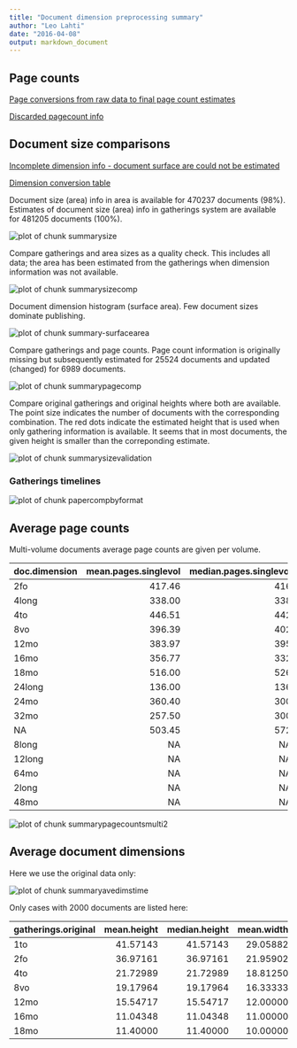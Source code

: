 ```yaml
---
title: "Document dimension preprocessing summary"
author: "Leo Lahti"
date: "2016-04-08"
output: markdown_document
---
```



## Page counts

[Page conversions from raw data to final page count estimates](https://raw.githubusercontent.com/rOpenGov/estc/master/inst/examples/output.tables/pagecount_conversion_nontrivial.csv)

<!--[Page conversions from raw data to final page count estimates with volume info](https://raw.githubusercontent.com/rOpenGov/estc/master/inst/examples/output.tables/page_conversion_table_full.csv)-->

[Discarded pagecount info](https://raw.githubusercontent.com/rOpenGov/estc/master/inst/examples/output.tables/pagecount_discarded.csv)



## Document size comparisons

[Incomplete dimension info - document surface are could not be estimated](https://raw.githubusercontent.com/rOpenGov/estc/master/inst/examples/output.tables/physical_dimension_incomplete.csv)

[Dimension conversion table](https://raw.githubusercontent.com/rOpenGov/estc/master/inst/examples/output.tables/conversions_physical_dimension.csv)

<!--[Discarded dimension info](https://raw.githubusercontent.com/rOpenGov/estc/master/inst/examples/output.tables/dimensions_discarded.csv)-->

Document size (area) info in area is available for 470237 documents (98%). Estimates of document size (area) info in gatherings system are available for 481205 documents (100%). 

![plot of chunk summarysize](figure/summarysize-1.png)


Compare gatherings and area sizes as a quality check. This includes all data; the area has been estimated from the gatherings when dimension information was not available.

![plot of chunk summarysizecomp](figure/summarysizecomp-1.png)

Document dimension histogram (surface area). Few document sizes dominate publishing.

![plot of chunk summary-surfacearea](figure/summary-surfacearea-1.png)


Compare gatherings and page counts. Page count information is originally missing but subsequently estimated for 25524 documents and updated (changed) for 6989 documents. 


![plot of chunk summarypagecomp](figure/summarypagecomp-1.png)

Compare original gatherings and original heights where both are available. The point size indicates the number of documents with the corresponding combination. The red dots indicate the estimated height that is used when only gathering information is available. It seems that in most documents, the given height is smaller than the correponding estimate.

![plot of chunk summarysizevalidation](figure/summarysizevalidation-1.png)

### Gatherings timelines

![plot of chunk papercompbyformat](figure/papercompbyformat-1.png)

## Average page counts 

Multi-volume documents average page counts are given per volume.


|doc.dimension | mean.pages.singlevol| median.pages.singlevol| n.singlevol| mean.pages.multivol| median.pages.multivol| n.multivol| mean.pages.issue| median.pages.issue| n.issue|
|:-------------|--------------------:|----------------------:|-----------:|-------------------:|---------------------:|----------:|----------------:|------------------:|-------:|
|2fo           |               417.46|                    416|         197|              350.29|                373.00|       2993|            29.09|                 28|   31461|
|4long         |               338.00|                    338|           1|                 NaN|                    NA|          1|            13.14|                  8|       7|
|4to           |               446.51|                    442|         888|               43.32|                 24.00|       4740|            26.26|                 24|   35268|
|8vo           |               396.39|                    402|         698|              201.93|                200.00|      12299|            25.81|                 24|   54538|
|12mo          |               383.97|                    395|         180|               35.23|                 27.00|       6488|            25.45|                 24|   24868|
|16mo          |               356.77|                    332|          13|               88.18|                 79.00|        111|            23.92|                 24|     720|
|18mo          |               516.00|                    526|           4|              115.12|                120.00|        173|            26.97|                 24|     716|
|24long        |               136.00|                    136|           1|              371.00|                371.00|          4|            27.35|                 24|      31|
|24mo          |               360.40|                    300|           5|              234.27|                238.00|        100|            26.06|                 24|     578|
|32mo          |               257.50|                    300|           4|              237.54|                237.54|         46|            22.99|                 24|     240|
|NA            |               503.45|                    572|          40|              156.31|                150.67|        383|            23.76|                 24|    3053|
|8long         |                   NA|                     NA|          NA|               16.00|                 16.00|          1|            18.38|                 16|      16|
|12long        |                   NA|                     NA|          NA|                6.00|                  6.00|         11|            24.70|                 24|     132|
|64mo          |                   NA|                     NA|          NA|               31.00|                 31.00|          1|            28.15|                 30|      26|
|2long         |                   NA|                     NA|          NA|                  NA|                    NA|         NA|            28.95|                 24|      19|
|48mo          |                   NA|                     NA|          NA|                  NA|                    NA|         NA|            26.00|                 18|       5|


![plot of chunk summarypagecountsmulti2](figure/summarypagecountsmulti2-1.png)


## Average document dimensions 

Here we use the original data only:

![plot of chunk summaryavedimstime](figure/summaryavedimstime-1.png)




Only cases with 2000 documents are listed here:


|gatherings.original | mean.height| median.height| mean.width| median.width|   n|
|:-------------------|-----------:|-------------:|----------:|------------:|---:|
|1to                 |    41.57143|      41.57143|   29.05882|     29.05882|  28|
|2fo                 |    36.97161|      36.97161|   21.95902|     21.95902| 775|
|4to                 |    21.72989|      21.72989|   18.81250|     18.81250| 522|
|8vo                 |    19.17964|      19.17964|   16.33333|     16.33333| 668|
|12mo                |    15.54717|      15.54717|   12.00000|     12.00000| 107|
|16mo                |    11.04348|      11.04348|   11.00000|     11.00000|  23|
|18mo                |    11.40000|      11.40000|   10.00000|     10.00000|   5|

